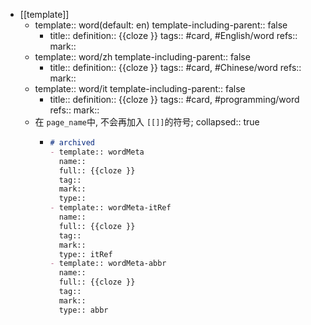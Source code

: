 - [[template]]
  - template:: word(default: en)
    template-including-parent:: false
    - title::
      definition:: {{cloze }}
      tags:: #card, #English/word
      refs::
      mark::
  - template:: word/zh
    template-including-parent:: false
    - title::
      definition:: {{cloze }}
      tags:: #card, #Chinese/word
      refs::
      mark::
  - template:: word/it
    template-including-parent:: false
    - title::
      definition:: {{cloze }}
      tags:: #card, #programming/word
      refs::
      mark::
  - 在 `page_name`中,  不会再加入 `[[]]`的符号;
    collapsed:: true
    - ```markdown
      # archived
      - template:: wordMeta
        name::
        full:: {{cloze }}
        tag::
        mark::
        type::
      - template:: wordMeta-itRef
        name::
        full:: {{cloze }}
        tag::
        mark::
        type:: itRef
      - template:: wordMeta-abbr
        name::
        full:: {{cloze }}
        tag::
        mark::
        type:: abbr
      ```